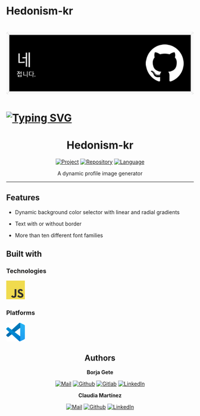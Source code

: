 # Hedonism-kr
# ![Header](./your-header-image.png)
# [![Typing SVG](https://readme-typing-svg.demolab.com?font=Fira+Code&pause=1000&color=0F0E15&width=435&lines=Hedonism+dev)](https://git.io/typing-svg)

<div align="center">

# Hedonism-kr

[![Project](https://img.shields.io/badge/Project-Work-red.svg)][repo-link]
[![Repository](https://img.shields.io/badge/github-black?logo=github)][repo-link]
[![Language](https://img.shields.io/badge/Javascript-F0DB4F?logo=javascript&logoColor=000)][javascript-link]

A dynamic profile image generator

</div>
<hr />

## Features

* Dynamic background color selector with linear and radial gradients

* Text with or without border

* More than ten different font families
   
## Built with

### Technologies
[<img src="https://raw.githubusercontent.com/BorjaG90/media/master/img/logos/javascript.jpeg" width=50 alt="Typescript">][javascript-link]

### Platforms
[<img src="https://raw.githubusercontent.com/github/explore/bbd48b997e8d0bef63f676eca4da5e1f76487b56/topics/visual-studio-code/visual-studio-code.png" width=50 alt="VSCode">][vscode-link]

<div align="center">

## Authors

**Borja Gete**

[![Mail](https://img.shields.io/badge/borjag90dev@gmail.com-DDDDDD?style=for-the-badge&logo=gmail)][borjag90dev-gmail]
[![Github](https://img.shields.io/badge/BorjaG90-000000.svg?&style=for-the-badge&logo=github&logoColor=white)][borjag90dev-github]
[![Gitlab](https://img.shields.io/badge/BorjaG90-purple.svg?&style=for-the-badge&logo=gitlab)][borjag90dev-gitlab]
[![LinkedIn](https://img.shields.io/badge/borjag90-0077B5.svg?&style=for-the-badge&logo=linkedin&logoColor=white)][borjag90dev-linkedin]

**Claudia Martínez**

[![Mail](https://img.shields.io/badge/claumartinezh@gmail.com-DDDDDD?style=for-the-badge&logo=gmail)][clau-gmail]
[![Github](https://img.shields.io/badge/claumartinezh-000000.svg?&style=for-the-badge&logo=github&logoColor=white)][clau-github]
[![LinkedIn](https://img.shields.io/badge/Claudia_MH-0077B5.svg?&style=for-the-badge&logo=linkedin&logoColor=white)][clau-linkedin]

</div>

[borjag90dev-gmail]: mailto:borjag90dev@gmail.com
[borjag90dev-github]: https://github.com/BorjaG90
[borjag90dev-gitlab]: https://gitlab.com/BorjaG90
[borjag90dev-linkedin]: https://www.linkedin.com/in/borjag90/
[clau-gmail]: mailto:claumartinezh@gmail.com
[clau-github]: https://github.com/claumartinezh
[clau-linkedin]: https://linkedin.com/in/claudia-mh
[repo-link]: https://github.com/BorjaG90/profile-image-generator
[vscode-link]: https://code.visualstudio.com/
[javascript-link]: https://www.javascript.com/
